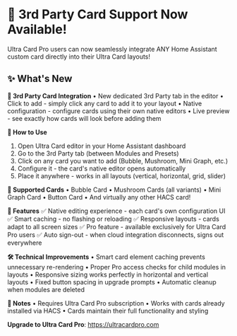 # 🎉 3rd Party Card Support Now Available!

Ultra Card Pro users can now seamlessly integrate ANY Home Assistant custom card directly into their Ultra Card layouts!

## ✨ What's New

**🎴 3rd Party Card Integration**
• New dedicated 3rd Party tab in the editor
• Click to add - simply click any card to add it to your layout
• Native configuration - configure cards using their own native editors
• Live preview - see exactly how cards will look before adding them

**🎯 How to Use**

1. Open Ultra Card editor in your Home Assistant dashboard
2. Go to the 3rd Party tab (between Modules and Presets)
3. Click on any card you want to add (Bubble, Mushroom, Mini Graph, etc.)
4. Configure it - the card's native editor opens automatically
5. Place it anywhere - works in all layouts (vertical, horizontal, grid, slider)

**🔧 Supported Cards**
• Bubble Card • Mushroom Cards (all variants) • Mini Graph Card • Button Card • And virtually any other HACS card!

**💎 Features**
✅ Native editing experience - each card's own configuration UI
✅ Smart caching - no flashing or reloading
✅ Responsive layouts - cards adapt to all screen sizes
✅ Pro feature - available exclusively for Ultra Card Pro users
✅ Auto sign-out - when cloud integration disconnects, signs out everywhere

**🛠️ Technical Improvements**
• Smart card element caching prevents unnecessary re-rendering
• Proper Pro access checks for child modules in layouts
• Responsive sizing works perfectly in horizontal and vertical layouts
• Fixed button spacing in upgrade prompts
• Automatic cleanup when modules are deleted

**📝 Notes**
• Requires Ultra Card Pro subscription
• Works with cards already installed via HACS
• Cards maintain their full functionality and styling

**Upgrade to Ultra Card Pro**: https://ultracardpro.com
